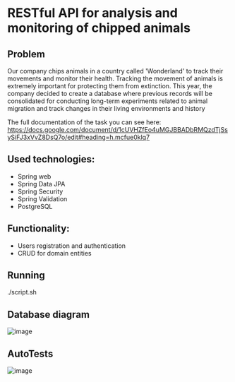 
# RESTful API for analysis and monitoring of chipped animals

## Problem

Our company chips animals in a country called 'Wonderland' to track their movements and monitor their health. 
Tracking the movement of animals is extremely important for protecting them from extinction. This year,
the company decided to create a database where previous records will be consolidated for conducting long-term experiments related to animal migration and track changes in their living environments and history


The full documentation of the task you can see here:
https://docs.google.com/document/d/1cUVHZfEo4uMGJBBADbRMQzdTjSsySiFJ3xVvZ8DsQ7o/edit#heading=h.mcfue0klq7


## Used technologies:
- Spring web
- Spring Data JPA
- Spring Security
- Spring Validation
- PostgreSQL


## Functionality:

- Users registration and authentication
- CRUD for domain entities

## Running

./script.sh



## Database diagram
![image](https://github.com/1GFox/animal_chipization/assets/122016592/37255f71-cf71-4d9f-809b-4c14277c1489)


## AutoTests
![image](https://github.com/1GFox/animal_chipization/assets/122016592/c5a8ac42-06f1-4252-9f17-9fa2ef58649c)
